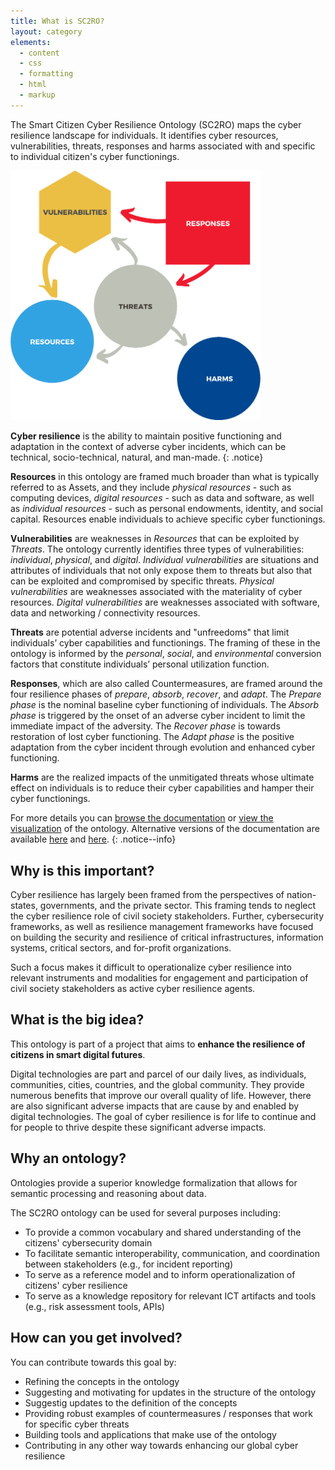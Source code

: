 ```yaml
---
title: What is SC2RO?
layout: category
elements:
  - content
  - css
  - formatting
  - html
  - markup
---
```


The Smart Citizen Cyber Resilience Ontology (SC2RO) maps the cyber resilience landscape for individuals. It identifies cyber resources, vulnerabilities, threats, responses and harms associated with and specific to individual citizen's cyber functionings.

<img src="images/onto_elements.png" width=400 class="align-center" />

**Cyber resilience** is the ability to maintain positive functioning and adaptation in the context of adverse cyber incidents, which can be technical, socio-technical, natural, and man-made.
{: .notice}

**Resources** in this ontology are framed much broader than what is typically referred to as Assets, and they include *physical resources* - such as computing devices, *digital resources* - such as data and software, as well as *individual resources* - such as personal endowments, identity, and social capital. Resources enable individuals to achieve specific cyber functionings.

**Vulnerabilities** are weaknesses in *Resources* that can be exploited by *Threats*. The ontology currently identifies three types of vulnerabilities: *individual*, *physical*, and *digital*. *Individual vulnerabilities* are situations and attributes of individuals that not only expose them to threats but also that can be exploited and compromised by specific threats. *Physical vulnerabilities* are weaknesses associated with the materiality of cyber resources. *Digital vulnerabilities* are weaknesses associated with software, data and networking / connectivity resources.

**Threats** are potential adverse incidents and "unfreedoms" that limit individuals’ cyber capabilities and functionings. The framing of these in the ontology is informed by the *personal*, *social*, and *environmental* conversion factors that constitute individuals’ personal utilization function.

**Responses**, which are also called Countermeasures, are framed around the four resilience phases of *prepare*, *absorb*, *recover*, and *adapt*. The *Prepare phase* is the nominal baseline cyber functioning of individuals. The *Absorb phase* is triggered by the onset of an adverse cyber incident to limit the immediate impact of the adversity. The *Recover phase* is towards restoration of lost cyber functioning. The *Adapt phase* is the positive adaptation from the cyber incident through evolution and enhanced cyber functioning.

**Harms** are the realized impacts of the unmitigated threats whose ultimate effect on individuals is to reduce their cyber capabilities and hamper their cyber functionings.

For more details you can [browse the documentation](detail_html/) or [view the visualization](detail_dendo/) of the ontology. Alternative versions of the documentation are available [here](detail_pl/) and [here](detail_os/).
{: .notice--info}

## Why is this important?
Cyber resilience has largely been framed from the perspectives of nation-states, governments, and the private sector. This framing tends to neglect the cyber resilience role of civil society stakeholders. Further, cybersecurity frameworks, as well as resilience management frameworks have focused on building the security and resilience of critical infrastructures, information systems, critical sectors, and for-profit organizations. 

Such a focus makes it difficult to operationalize cyber resilience into relevant instruments and modalities for engagement and participation of civil society stakeholders as active cyber resilience agents.

## What is the big idea?
This ontology is part of a project that aims to **enhance the resilience of citizens in smart digital futures**. 

Digital technologies are part and parcel of our daily lives, as individuals, communities, cities, countries, and the global community. They provide numerous benefits that improve our overall quality of life. However, there are also significant adverse impacts that are cause by and enabled by digital technologies. The goal of cyber resilience is for life to continue and for people to thrive despite these significant adverse impacts.

## Why an ontology?
Ontologies provide a superior knowledge formalization that allows for semantic processing and reasoning about data.

The SC2RO ontology can be used for several purposes including:

* To provide a common vocabulary and shared understanding of the citizens' cybersecurity domain
* To facilitate semantic interoperability, communication, and coordination between stakeholders (e.g., for incident reporting)
* To serve as a reference model and to inform operationalization of citizens' cyber resilience
* To serve as a knowledge repository for relevant ICT artifacts and tools (e.g., risk assessment tools, APIs)

## How can you get involved?
You can contribute towards this goal by:

* Refining the concepts in the ontology
* Suggesting and motivating for updates in the structure of the ontology
* Suggestig updates to the definition of the concepts
* Providing robust examples of countermeasures / responses that work for specific cyber threats
* Building tools and applications that make use of the ontology
* Contributing in any other way towards enhancing our global cyber resilience
